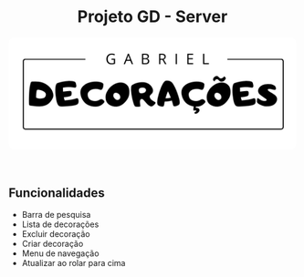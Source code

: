 <div style="display: flex; flex-direction: column;gap: 30px;">
    <div>
        <h1 style="text-align:center">Projeto GD - Server</h1>
        <img src="./src\assets\logo.png" id='logo' style="border-radius: 10px" />
    </div>
    <div>
        <h2>Funcionalidades</h2>
        <ul>          
            <li>Barra de pesquisa</li>
            <li>Lista de decorações</li>
            <li>Excluir decoração</li>
            <li>Criar decoração</li>
            <li>Menu de navegação</li>
            <li>Atualizar ao rolar para cima</li>
        </ul>
    </div>
</div>
